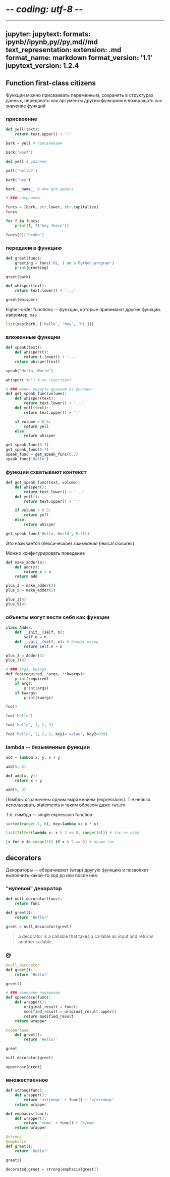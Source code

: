 # -*- coding: utf-8 -*-
---
jupyter:
  jupytext:
    formats: ipynb//ipynb,py//py,md//md
    text_representation:
      extension: .md
      format_name: markdown
      format_version: '1.1'
      jupytext_version: 1.2.4
---




## Function first-class citizens

Функции можно присваивать переменным, сохранять в структурах данных, передавать как аргументы другим функциям и возвращать как значение функций

### присвоение

```python
def yell(text):
    return text.upper() + '!'
```

```python
bark = yell # присваиваем
```

```python
bark('woof')
```

```python
del yell # удаляем
```

```python
yell('hello?')
```

```python
bark('hey')
```

```python
bark.__name__ # имя для дебага
```

```python
# ### сохраняем
```
```python
funcs = [bark, str.lower, str.capitalize]
funcs

for f in funcs:
    print(f, f('hey there'))

funcs[0]('heyho')
```
### передаем в функцию

```python
def greet(func):
    greeting = func('Hi, I am a Python program')
    print(greeting)
```

```python
greet(bark)
```

```python
def whisper(text):
    return text.lower() + '...'
```

```python
greet(whisper)
```

higher-order functions -- функции, которые принимают другие функции. например, `map`

```python
list(map(bark, ['hello', 'hey', 'hi']))
```

### вложенные функции

```python
def speak(text):
    def whisper(t):
        return t.lower() + '...'
    return whisper(text)
```

```python
speak('Hello, World')
```

```python
whisper('Yo') # не существует
```

```python
# ### можно вернуть функцию из функции
def get_speak_func(volume):
    def whisper(text):
        return text.lower() + '...'
    def yell(text):
        return text.upper() + '!'

    if volume > 0.5:
        return yell
    else:
        return whisper
```

```python
get_speak_func(0.3)
get_speak_func(0.7)
speak_func = get_speak_func(0.7)
speak_func('Hello')
```

### функции схватывают контекст

```python
def get_speak_func(text, volume):
    def whisper():
        return text.lower() + '...'
    def yell():
        return text.upper() + '!'

    if volume > 0.5:
        return yell
    else:
        return whisper
```

```python
get_speak_func('Hello, World', 0.7)()
```

Это называется (лексическое) *замыкание* (lexical closures)

Можно конфигурировать поведение

```python
def make_adder(n):
    def add(x):
        return x + n
    return add

plus_3 = make_adder(3)
plus_5 = make_adder(5)

plus_3(4)
plus_5(4)
```

### объекты могут вести себя как функции

``` python
class Adder:
    def __init__(self, n):
        self.n = n
    def __call__(self, x): # dunder метод
        return self.n + x

plus_3 = Adder(3)
plus_3(4)
```

```python
# ### args, kwargs
def foo(required, *args, **kwargs):
    print(required)
    if args:
        print(args)
    if kwargs:
        print(kwargs)
```

```python
foo()

foo('hello')

foo('hello', 1, 2, 3)

foo('hello', 1, 2, 3, key1='value', key2=999)
```

### lambda -- безымянные функции

```python
add = lambda x, y: x + y
```

```python
add(5, 3)
```

```python
def add(x, y):
    return x + y

add(5, 3)
```
Лямбды ограничены одним выражением (expressions). Т.е нельзя использовать statements и таким образом даже `return`.

Т.е. лямбда -- single expression function

```python
sorted(range(-5, 6), key=lambda x: x * x)
```

```python
list(filter(lambda x: x % 2 == 0, range(16))) # так не надо
```

```python
[x for x in range(16) if x % 2 == 0] # лучше так
```

## decorators
Декораторы -- оборачивают (wrap) другую функцию и позволяет выполнить какой-то код до или после нее. 

### "нулевой" декоратор

```python
def null_decorator(func):
    return func
```

```python
def greet():
    return 'Hello!'

greet = null_decorator(greet)
```

> a decorator is a callable that takes a callable as input and returns another callable.

### @

```python
@null_decorator
def greet():
    return 'Hello!'
```

```python
greet()
```

```python
# ### изменяем поведение
def uppercase(func):
    def wrapper():
        original_result = func()
        modified_result = original_result.upper()
        return modified_result
    return wrapper
```

```python
@uppercase
    def greet():
        return 'Hello!'
```

```python
greet

null_decorator(greet)

uppercase(greet)
```

### множественное

```python
def strong(func):
    def wrapper():
        return '<strong>' + func() + '</strong>'
    return wrapper

def emphasis(func):
    def wrapper():
        return '<em>' + func() + '</em>'
    return wrapper
```

```python
@strong
@emphasis
def greet():
    return 'Hello!'

greet()
```

```python
decorated_greet = strong(emphasis(greet))
```
